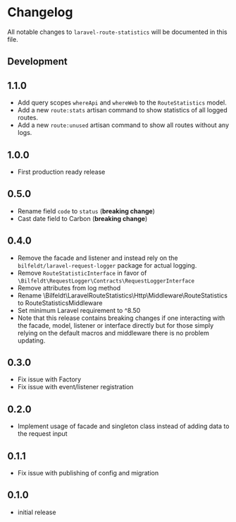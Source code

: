 # Changelog

All notable changes to `laravel-route-statistics` will be documented in this file.

## Development

## 1.1.0

- Add query scopes `whereApi` and `whereWeb` to the `RouteStatistics` model.
- Add a new `route:stats` artisan command to show statistics of all logged routes.
- Add a new `route:unused` artisan command to show all routes without any logs.

## 1.0.0

- First production ready release

## 0.5.0

- Rename field `code` to `status` (**breaking change**)
- Cast date field to Carbon (**breaking change**)

## 0.4.0

- Remove the facade and listener and instead rely on the `bilfeldt/laravel-request-logger` package for actual logging.
- Remove `RouteStatisticInterface` in favor of `\Bilfeldt\RequestLogger\Contracts\RequestLoggerInterface`
- Remove attributes from log method
- Rename \Bilfeldt\LaravelRouteStatistics\Http\Middleware\RouteStatistics to RouteStatisticsMiddleware
- Set minimum Laravel requirement to ^8.50
- Note that this release contains breaking changes if one interacting with the facade, model, listener or interface directly but for those simply relying on the default macros and middleware there is no problem updating.

## 0.3.0

- Fix issue with Factory
- Fix issue with event/listener registration

## 0.2.0

- Implement usage of facade and singleton class instead of adding data to the request input

## 0.1.1

- Fix issue with publishing of config and migration

## 0.1.0

- initial release

